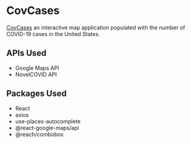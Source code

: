# CovCases
[CovCases](https://covcases.raaudain.vercel.app/) an interactive map application populated with the number of COVID-19 cases in the United States.

## APIs Used

* Google Maps API
* NovelCOVID API

## Packages Used

* React
* axios
* use-places-autocomplete
* @react-google-maps/api
* @reach/combobox
